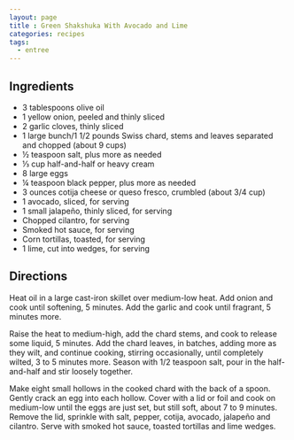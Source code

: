 ```yaml
---
layout: page
title : Green Shakshuka With Avocado and Lime
categories: recipes
tags:
  - entree
---
```


## Ingredients

- 3 tablespoons olive oil
- 1 yellow onion, peeled and thinly sliced
- 2 garlic cloves, thinly sliced
- 1 large bunch/1 1/2 pounds Swiss chard, stems and leaves separated and chopped (about 9 cups)
- ½ teaspoon salt, plus more as needed
- ⅓ cup half-and-half or heavy cream
- 8 large eggs
- ¼ teaspoon black pepper, plus more as needed
- 3 ounces cotija cheese or queso fresco, crumbled (about 3/4 cup)
- 1 avocado, sliced, for serving
- 1 small jalapeño, thinly sliced, for serving
- Chopped cilantro, for serving
- Smoked hot sauce, for serving
- Corn tortillas, toasted, for serving
- 1 lime, cut into wedges, for serving

## Directions

Heat oil in a large cast-iron skillet over medium-low heat. Add onion and cook until softening, 5 minutes. Add the garlic and cook until fragrant, 5 minutes more.

Raise the heat to medium-high, add the chard stems, and cook to release some liquid, 5 minutes. Add the chard leaves, in batches, adding more as they wilt, and continue cooking, stirring occasionally, until completely wilted, 3 to 5 minutes more. Season with 1/2 teaspoon salt, pour in the half-and-half and stir loosely together.

Make eight small hollows in the cooked chard with the back of a spoon. Gently crack an egg into each hollow. Cover with a lid or foil and cook on medium-low until the eggs are just set, but still soft, about 7 to 9 minutes. Remove the lid, sprinkle with salt, pepper, cotija, avocado, jalapeño and cilantro. Serve with smoked hot sauce, toasted tortillas and lime wedges.
